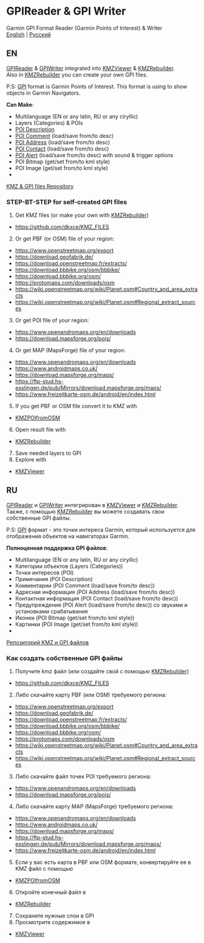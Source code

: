 # GPIReader & GPI Writer

Garmin GPI Format Reader (Garmin Points of Interest) & Writer     
[English](https://github.com/dkxce/GPIReader#EN) | [Русский](https://github.com/dkxce/GPIReader#RU)

## EN

[GPIReader](https://github.com/dkxce/KMZRebuilder/blob/master/GPIReader.cs) & [GPIWriter](https://github.com/dkxce/KMZRebuilder/blob/master/GPIReader.cs) integrated into [KMZViewer](https://github.com/dkxce/KMZViewer) & [KMZRebuilder](https://github.com/dkxce/KMZRebuilder).    
Also in [KMZRebuilder](https://github.com/dkxce/KMZRebuilder) you can create your own GPI files.

P.S: [GPI](https://www.gpsbabel.org/htmldoc-1.6.0/fmt_garmin_gpi.html) format is Garmin Points of Interest. This format is using to show objects in Garmin Navigators. 

**Can Make**:
- Multilanguage (EN or any latin, RU or any ciryllic)
- Layers (Categories) & POIs 
- [POI Description](https://github.com/dkxce/KMZRebuilder/blob/master/bin/Debug/gpiwriter_comaddcon_help.txt)
- [POI Comment](https://github.com/dkxce/KMZRebuilder/blob/master/bin/Debug/gpiwriter_comaddcon_help.txt) (load/save from/to desc)
- [POI Address](https://github.com/dkxce/KMZRebuilder/blob/master/bin/Debug/gpiwriter_comaddcon_help.txt) (load/save from/to desc)
- [POI Contact](https://github.com/dkxce/KMZRebuilder/blob/master/bin/Debug/gpiwriter_comaddcon_help.txt) (load/save from/to desc)
- [POI Alert](https://github.com/dkxce/KMZRebuilder/blob/master/bin/Debug/gpiwriter_alert_help.txt) (load/save from/to desc) with sound & trigger options
- POI Bitmap (get/set from/to kml style)
- POI Image (get/set from/to kml style)     
- 
[KMZ & GPI files Repository](https://github.com/dkxce/KMZ_FILES) 

### STEP-BT-STEP for self-created GPI files

1. Get KMZ files (or make your own with [KMZRebuilder](https://github.com/dkxce/KMZRebuilder))
- https://github.com/dkxce/KMZ_FILES
2. Or get PBF (or OSM) file of your region:
- https://www.openstreetmap.org/export
- https://download.geofabrik.de/
- https://download.openstreetmap.fr/extracts/
- https://download.bbbike.org/osm/bbbike/
- https://download.bbbike.org/osm/
- https://protomaps.com/downloads/osm
- https://wiki.openstreetmap.org/wiki/Planet.osm#Country_and_area_extracts
- https://wiki.openstreetmap.org/wiki/Planet.osm#Regional_extract_sources
3. Or get POI file of your region:
- https://www.openandromaps.org/en/downloads
- https://download.mapsforge.org/pois/
4. Or get MAP (MapsForge) file of your region:
- https://www.openandromaps.org/en/downloads
- https://www.androidmaps.co.uk/
- https://download.mapsforge.org/maps/
- https://ftp-stud.hs-esslingen.de/pub/Mirrors/download.mapsforge.org/maps/
- https://www.freizeitkarte-osm.de/android/en/index.html
5. If you get PBF or OSM file convert it to KMZ with
- [KMZPOIfromOSM](https://github.com/dkxce/KMZPOIfromOSM)
6. Open result file with
- [KMZRebuilder](https://github.com/dkxce/KMZRebuilder)
7. Save needed layers to GPI 
8. Explore with
- [KMZViewer](https://github.com/dkxce/KMZViewer) 

## RU

[GPIReader](https://github.com/dkxce/KMZRebuilder/blob/master/GPIReader.cs) и [GPIWriter](https://github.com/dkxce/KMZRebuilder/blob/master/GPIReader.cs) интегрирован в [KMZViewer](https://github.com/dkxce/KMZViewer) и [KMZRebuilder](https://github.com/dkxce/KMZRebuilder).    
Также, с помощью [KMZRebuilder](https://github.com/dkxce/KMZRebuilder) вы можете создавать свои собственные GPI файлы.

P.S: [GPI](https://www.gpsbabel.org/htmldoc-1.6.0/fmt_garmin_gpi.html) формат - это точки интереса Garmin, который используется для отображения объектов на навигаторах Garmin.

**Полноценная поддержка GPI файлов**:
- Multilanguage (EN or any latin, RU or any ciryllic)
- Категории объектов (Layers (Categories))
- Точки интересов (POI)
- Примечания (POI Description)
- Комментарии (POI Comment (load/save from/to desc))
- Адресная информация (POI Address (load/save from/to desc))
- Контактная информация (POI Contact (load/save from/to desc))
- Предупреждения (POI Alert (load/save from/to desc)) со звуками и установками срабатывания
- Иконки (POI Bitmap (get/set from/to kml style))
- Картинки (POI Image (get/set from/to kml style))    
- 
[Репозиторий KMZ и GPI файлов](https://github.com/dkxce/KMZ_FILES)     

### Как создать собственные GPI файлы

1. Получите kmz файл (или создайте свой с помощью [KMZRebuilder](https://github.com/dkxce/KMZRebuilder))
- https://github.com/dkxce/KMZ_FILES
2. Либо скачайте карту PBF (или OSM) требуемого региона:
- https://www.openstreetmap.org/export
- https://download.geofabrik.de/
- https://download.openstreetmap.fr/extracts/
- https://download.bbbike.org/osm/bbbike/
- https://download.bbbike.org/osm/
- https://protomaps.com/downloads/osm
- https://wiki.openstreetmap.org/wiki/Planet.osm#Country_and_area_extracts
- https://wiki.openstreetmap.org/wiki/Planet.osm#Regional_extract_sources
3. Либо скачайте файл точек POI требуемого региона:
- https://www.openandromaps.org/en/downloads
- https://download.mapsforge.org/pois/
4. Либо скачайте карту MAP (MapsForge) требуемого региона:
- https://www.openandromaps.org/en/downloads
- https://www.androidmaps.co.uk/
- https://download.mapsforge.org/maps/
- https://ftp-stud.hs-esslingen.de/pub/Mirrors/download.mapsforge.org/maps/
- https://www.freizeitkarte-osm.de/android/en/index.html
5. Если у вас есть карта в PBF или OSM формате, конвертируйте ее в KMZ файл с помощью
- [KMZPOIfromOSM](https://github.com/dkxce/KMZPOIfromOSM)
6. Откройте конечный файл в
- [KMZRebuilder](https://github.com/dkxce/KMZRebuilder)
7. Сохраните нужные слои в GPI 
8. Просмотрите содержимое в
- [KMZViewer](https://github.com/dkxce/KMZViewer) 

